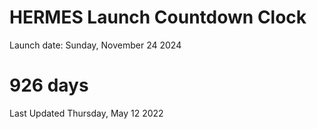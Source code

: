 # HERMES Launch Countdown Clock

Launch date: Sunday, November 24 2024
# 926 days

Last Updated Thursday, May 12 2022